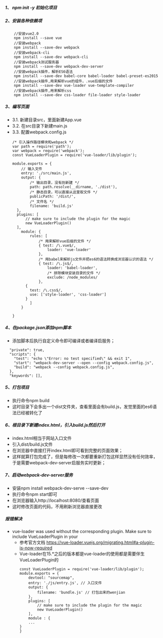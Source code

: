 ##### 1、 npm init -y 初始化项目 
##### 2、安装各种依赖项

```
    //安装vue2.0 
    npm install --save vue 
    //安装webpack
    npm install --save-dev webpack
    //安装webpack-cli
    npm install --save-dev webpack-cli
    //安装webpack测试服务器
    npm install --save-dev webpack-dev-server
    //安装webpack插件，解析ES6语法
    npm install --save-dev babel-core babel-loader babel-preset-es2015
    //安装webpack插件,用来解析vue的组件，.vue后缀的文件
    npm install --save-dev vue-loader vue-template-compiler 
    //安装webpack插件,用来解析css
    npm install --save-dev css-loader file-loader style-loader
```
##### 3、编写页面
- 3.1. 新建目录src，里面新建App.vue
- 3.2. 在src目录下新建main.js
- 3.3. 配置webpack.config.js
    ```
    /* 引入操作路径模块和webpack */
    var path = require('path');
    var webpack = require('webpack');
    const VueLoaderPlugin = require('vue-loader/lib/plugin');
    
    module.exports = {
        // 输入文件
        entry: './src/main.js',
        output: { 
            /* 输出目录，没有则新建 */ 
            path: path.resolve(__dirname, './dist'), 
            /* 静态目录，可以直接从这里取文件 */ 
            publicPath: '/dist/', 
            /* 文件名 */ 
            filename: 'build.js' 
      },
      plugins: [
          // make sure to include the plugin for the magic
          new VueLoaderPlugin()
      ],
        module: { 
            rules: [ 
                /* 用来解析vue后缀的文件 */ 
                { test: /\.vue$/, 
                    loader: 'vue-loader' 
                }, 
                /* 用babel来解析js文件并把es6的语法转换成浏览器认识的语法 */ 
                { test: /\.js$/, 
                    loader: 'babel-loader', 
                    /* 排除模块安装目录的文件 */ 
                    exclude: /node_modules/ 
                },
          {
            test: /\.css$/,
            use: ['style-loader', 'css-loader']
          }
            ] 
        }
    
    }
    ```

##### 4、在package.json添加npm脚本
- 添加脚本后执行自定义命令即可编译或者编译启服务；
```
  "private": true,
  "scripts": {
    "test": "echo \"Error: no test specified\" && exit 1",
    "start": "webpack-dev-server --open --config webpack.config.js",
    "build": "webpack --config webpack.config.js",
  },
  "keywords": [],
```

##### 5、打包项目
  - 执行命令npm build
  - 这时目录下会多出一个dist文件夹，查看里面会有build.js，发觉里面的es6语法已经被转化了

##### 6、根目录下新建index.html，引入build.js然后打开
- index.html相当于网站入口文件
- 引入dist/build.js文件
- 在浏览器中直接打开index.html即可看到完整的页面效果；
- 这样就算打包完成了，但是每修改一次都要重新打包这样显然没有任何效率，于是需要webpack-dev-server启服务实时更新；

##### 7、启动webpack-dev-server服务
- 安装npm install webpack-dev-serve --save-dev
- 执行命令npm start即可
- 在浏览器输入http://localhost:8080/查看页面
- 这时修改页面的代码，不用刷新浏览器直接更改

##### 报错解决
- vue-loader was used without the corresponding plugin. Make sure to include VueLoaderPlugin in your 
  - 参考官方文档 https://vue-loader.vuejs.org/migrating.html#a-plugin-is-now-required
  - Vue-loader在15.*之后的版本都是vue-loader的使用都是需要伴生VueLoaderPlugin的
    ```
    const VueLoaderPlugin = require('vue-loader/lib/plugin');
    module.exports = {
        devtool: "sourcemap",
        entry: './js/entry.js', // 入口文件
        output: {
            filename: 'bundle.js' // 打包出来的wenjian
        },
        plugins: [
            // make sure to include the plugin for the magic
            new VueLoaderPlugin()
        ],
        module : {
        ...
    }
    }
    ```
